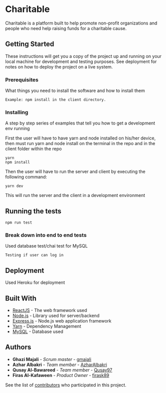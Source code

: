 # Charitable
Charitable is a platform built to help promote non-profit organizations and people who need help raising funds for a charitable cause.

## Getting Started

These instructions will get you a copy of the project up and running on your local machine for development and testing purposes. See deployment for notes on how to deploy the project on a live system.

### Prerequisites

What things you need to install the software and how to install them

```
Example: npm install in the client directory.
```

### Installing

A step by step series of examples that tell you how to get a development env running

First the user will have to have yarn and node installed on his/her device, then must run yarn and node install on the terminal in the repo and in the client folder within the repo

```
yarn
npm install
```

Then the user will have to run the server and client by executing the following command:

```
yarn dev
```

This will run the server and the client in a development environment

## Running the tests
```
npm run test
```
### Break down into end to end tests

Used database test/chai test for MySQL

```
Testing if user can log in
```

## Deployment

Used Heroku for deployment

## Built With

* [ReactJS](https://reactjs.org/docs/getting-started.html) - The web framework used
* [Node.js](https://nodejs.org/en/docs/) - Library used for server/backend
* [Express.js](https://expressjs.com/en/api.html) - Node.js web application framework
* [Yarn](https://yarnpkg.com/en/) - Dependency Management
* [MySQL](https://dev.mysql.com/doc/) - Database used

## Authors

* **Ghazi Majali** - *Scrum master* - [gmajali](https://github.com/ashrafJebril)
* **Azhar Albakri** - *Team member* - [AzharAlbakri](https://github.com/AzharAlbakri)
* **Qusay Al-Bawareed** - *Team member* - [Qusay97](https://github.com/Qusay97)
* **Firas Al-Kafaween** - *Product Owner* - [firask89](https://github.com/firask89)

See the list of [contributors](https://github.com/corei4/Thesis-Project/graphs/contributors) who participated in this project.
